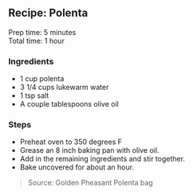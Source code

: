 ## Recipe: Polenta
Prep time: 5 minutes  
Total time: 1 hour  


### Ingredients
 - 1 cup polenta
 - 3 1/4 cups lukewarm water
 - 1 tsp salt
 - A couple tablespoons olive oil

### Steps
 - Preheat oven to 350 degrees F
 - Grease an 8 inch baking pan with olive oil.
 - Add in the remaining ingredients and stir together.
 - Bake uncovered for about an hour.

> Source: Golden Pheasant Polenta bag